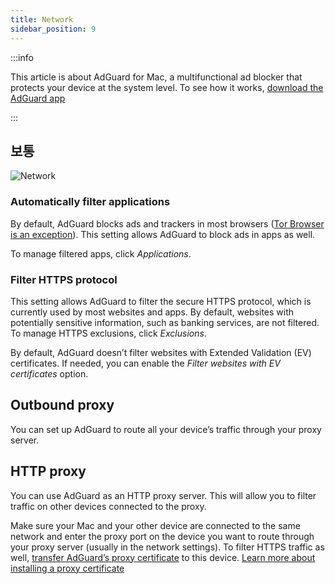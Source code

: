 ```yaml
---
title: Network
sidebar_position: 9
---
```


:::info

This article is about AdGuard for Mac, a multifunctional ad blocker that protects your device at the system level. To see how it works, [download the AdGuard app](https://agrd.io/download-kb-adblock)

:::

## 보통

![Network](https://cdn.adtidy.org/content/kb/ad_blocker/mac/network.png)

### Automatically filter applications

By default, AdGuard blocks ads and trackers in most browsers ([Tor Browser is an exception](/adguard-for-mac/solving-problems/tor-filtering)). This setting allows AdGuard to block ads in apps as well.

To manage filtered apps, click _Applications_.

### Filter HTTPS protocol

This setting allows AdGuard to filter the secure HTTPS protocol, which is currently used by most websites and apps. By default, websites with potentially sensitive information, such as banking services, are not filtered. To manage HTTPS exclusions, click _Exclusions_.

By default, AdGuard doesn’t filter websites with Extended Validation (EV) certificates. If needed, you can enable the _Filter websites with EV certificates_ option.

## Outbound proxy

You can set up AdGuard to route all your device’s traffic through your proxy server.

## HTTP proxy

You can use AdGuard as an HTTP proxy server. This will allow you to filter traffic on other devices connected to the proxy.

Make sure your Mac and your other device are connected to the same network and enter the proxy port on the device you want to route through your proxy server (usually in the network settings). To filter HTTPS traffic as well, [transfer AdGuard’s proxy certificate](http://local.adguard.org/cert) to this device. [Learn more about installing a proxy certificate](/guides/proxy-certificate)
